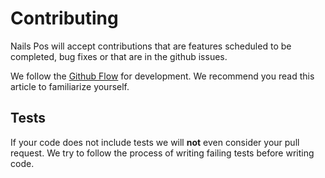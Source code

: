 # Contributing
Nails Pos will accept contributions that are features scheduled to be completed, bug fixes or that are in the github issues.

We follow the [Github Flow](https://guides.github.com/introduction/flow/index.html)
for development. We recommend you read this article to familiarize yourself.

## Tests
If your code does not include tests we will **not** even consider your pull request. We try to follow the process of writing failing tests before writing code.
